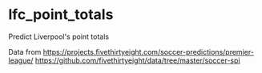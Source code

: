 # lfc_point_totals
Predict Liverpool's point totals

Data from 
https://projects.fivethirtyeight.com/soccer-predictions/premier-league/
https://github.com/fivethirtyeight/data/tree/master/soccer-spi

